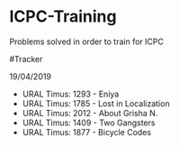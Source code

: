 # ICPC-Training
Problems solved in order to train for ICPC

#Tracker

19/04/2019
  - URAL Timus: 1293 - Eniya 
  - URAL Timus: 1785 - Lost in Localization 
  - URAL Timus: 2012 - About Grisha N. 
  - URAL Timus: 1409 - Two Gangsters 
  - URAL Timus: 1877 - Bicycle Codes 
